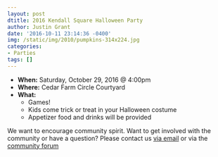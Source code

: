 ```yaml
---
layout: post
dtitle: 2016 Kendall Square Halloween Party
author: Justin Grant
date: '2016-10-11 23:14:36 -0400'
img: /static/img/2010/pumpkins-314x224.jpg
categories:
- Parties
tags: []
---
```

* **When:** Saturday, October 29, 2016 @ 4:00pm
* **Where:** Cedar Farm Circle Courtyard
* **What:** 
  * Games!
  * Kids come trick or treat in your Halloween costume</li>
  * Appetizer food and drinks will be provided</li>


We want to encourage community spirit. Want to get involved with the community or have a question? Please 
contact us [via email](mailto:home@kendalsquare.com) or via the [community forum](/forum)
